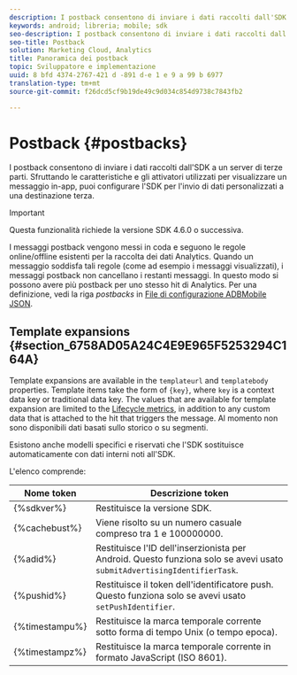 ```yaml
---
description: I postback consentono di inviare i dati raccolti dall'SDK a un server di terze parti. Sfruttando le caratteristiche e gli attivatori utilizzati per visualizzare un messaggio in-app, puoi configurare l'SDK per l'invio di dati personalizzati a una destinazione terza.
keywords: android; libreria; mobile; sdk
seo-description: I postback consentono di inviare i dati raccolti dall'SDK a un server di terze parti. Sfruttando le caratteristiche e gli attivatori utilizzati per visualizzare un messaggio in-app, puoi configurare l'SDK per l'invio di dati personalizzati a una destinazione terza.
seo-title: Postback
solution: Marketing Cloud, Analytics
title: Panoramica dei postback
topic: Sviluppatore e implementazione
uuid: 8 bfd 4374-2767-421 d -891 d-e 1 e 9 a 99 b 6977
translation-type: tm+mt
source-git-commit: f26dcd5cf9b19de49c9d034c854d9738c7843fb2

---
```



# Postback {#postbacks}

I postback consentono di inviare i dati raccolti dall'SDK a un server di terze parti. Sfruttando le caratteristiche e gli attivatori utilizzati per visualizzare un messaggio in-app, puoi configurare l'SDK per l'invio di dati personalizzati a una destinazione terza.

>[!IMPORTANT]
>
>Questa funzionalità richiede la versione SDK 4.6.0 o successiva.

I messaggi postback vengono messi in coda e seguono le regole online/offline esistenti per la raccolta dei dati Analytics. Quando un messaggio soddisfa tali regole (come ad esempio i messaggi visualizzati), i messaggi postback non cancellano i restanti messaggi. In questo modo si possono avere più postback per uno stesso hit di Analytics. Per una definizione, vedi la riga *postbacks* in [File di configurazione ADBMobile JSON](/help/android/configuration/json-config/json-config.md).

## Template expansions {#section_6758AD05A24C4E9E965F5253294C164A}

Template expansions are available in the `templateurl` and `templatebody` properties. Template items take the form of `{key}`, where `key` is a context data key or traditional data key. The values that are available for template expansion are limited to the [Lifecycle metrics](/help/android/metrics.md), in addition to any custom data that is attached to the hit that triggers the message. Al momento non sono disponibili dati basati sullo storico o su segmenti.

Esistono anche modelli specifici e riservati che l'SDK sostituisce automaticamente con dati interni noti all'SDK.

L'elenco comprende:

| Nome token | Descrizione token |
|--- |--- |
| {%sdkver%} | Restituisce la versione SDK. |
| {%cachebust%} | Viene risolto su un numero casuale compreso tra 1 e 100000000. |
| {%adid%} | Restituisce l'ID dell'inserzionista per Android. Questo funziona solo se avevi usato `submitAdvertisingIdentifierTask`. |
| {%pushid%} | Restituisce il token dell'identificatore push. Questo funziona solo se avevi usato `setPushIdentifier`. |
| {%timestampu%} | Restituisce la marca temporale corrente sotto forma di tempo Unix (o tempo epoca). |
| {%timestampz%} | Restituisce la marca temporale corrente in formato JavaScript (ISO 8601). |